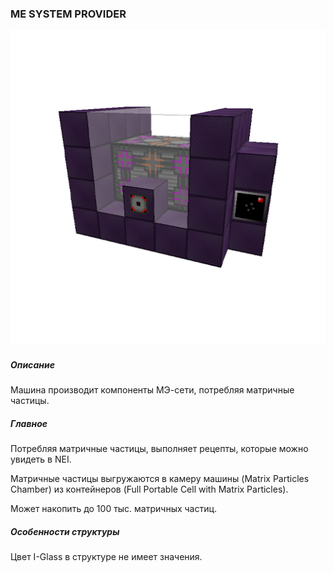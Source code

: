 ### ME SYSTEM PROVIDER

![LOGO](media/gregtech/MESP.png)

##### Описание

Машина производит компоненты МЭ-сети, потребляя матричные частицы.

##### Главное

Потребляя матричные частицы, выполняет рецепты, которые можно увидеть в NEI.

Матричные частицы выгружаются в камеру машины (Matrix Particles Chamber) из контейнеров (Full Portable Cell with Matrix Particles).

Может накопить до 100 тыс. матричных частиц.

##### Особенности структуры

Цвет I-Glass в структуре не имеет значения.
